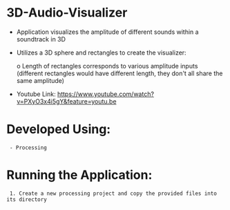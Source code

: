 # 3D-Audio-Visualizer
* Application visualizes the amplitude of different sounds within a soundtrack in 3D

* Utilizes a 3D sphere and rectangles to create the visualizer:

     o Length of rectangles corresponds to various amplitude inputs (different rectangles would have different length, they don't all share the same amplitude)

* Youtube Link: https://www.youtube.com/watch?v=PXyO3x4i5gY&feature=youtu.be 

# Developed Using:
     - Processing

# Running the Application:
     1. Create a new processing project and copy the provided files into its directory
